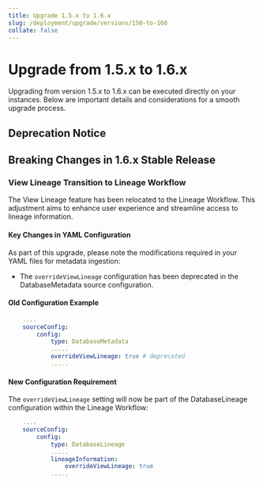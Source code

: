 ```yaml
---
title: Upgrade 1.5.x to 1.6.x
slug: /deployment/upgrade/versions/150-to-160
collate: false
---
```


# Upgrade from 1.5.x to 1.6.x

Upgrading from version 1.5.x to 1.6.x can be executed directly on your instances. Below are important details and considerations for a smooth upgrade process.


## Deprecation Notice

## Breaking Changes in 1.6.x Stable Release

### View Lineage Transition to Lineage Workflow

The View Lineage feature has been relocated to the Lineage Workflow. This adjustment aims to enhance user experience and streamline access to lineage information.

#### Key Changes in YAML Configuration

As part of this upgrade, please note the modifications required in your YAML files for metadata ingestion:

- The `overrideViewLineage` configuration has been deprecated in the DatabaseMetadata source configuration.

#### Old Configuration Example

```yaml
    ....
    sourceConfig:
        config:
            type: DatabaseMetadata
            .....
            overrideViewLineage: true # deprecated
            .....
```

#### New Configuration Requirement
The `overrideViewLineage` setting will now be part of the DatabaseLineage configuration within the Lineage Workflow:


```yaml
    ....
    sourceConfig:
        config:
            type: DatabaseLineage
            .....
            lineageInformation:
                overrideViewLineage: true
            .....
```
    